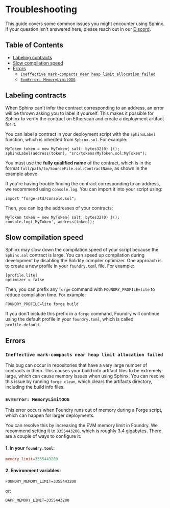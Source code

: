 # Troubleshooting

This guide covers some common issues you might encounter using Sphinx. If your question isn't answered here, please reach out in our [Discord](https://discord.gg/7Gc3DK33Np).

## Table of Contents

- [Labeling contracts](#labeling-contracts)
- [Slow compilation speed](#slow-compilation-speed)
- [Errors](#errors)
  - [`Ineffective mark-compacts near heap limit allocation failed`](#ineffective-mark-compacts-near-heap-limit-allocation-failed)
  - [`EvmError: MemoryLimitOOG`](#evmerror-memorylimitoog)

## Labeling contracts

When Sphinx can't infer the contract corresponding to an address, an error will be thrown asking you to label it yourself. This makes it possible for Sphinx to verify the contract on Etherscan and create a deployment artifact for it.

You can label a contract in your deployment script with the `sphinxLabel` function, which is inherited from `Sphinx.sol`. For example:

```sol
MyToken token = new MyToken{ salt: bytes32(0) }();
sphinxLabel(address(token), "src/tokens/MyToken.sol:MyToken");
```

You must use the **fully qualified name** of the contract, which is in the format `full/path/to/SourceFile.sol:ContractName`, as shown in the example above.

If you're having trouble finding the contract corresponding to an address, we recommend using `console.log`. You can import it into your script using:

```
import "forge-std/console.sol";
```

Then, you can log the addresses of your contracts:

```
MyToken token = new MyToken{ salt: bytes32(0) }();
console.log('MyToken', address(token));
```

## Slow compilation speed

Sphinx may slow down the compilation speed of your script because the `Sphinx.sol` contract is large. You can speed up compilation during development by disabling the Solidity compiler optimizer. One approach is to create a new profile in your `foundry.toml` file. For example:

```
[profile.lite]
optimizer = false
```

Then, you can prefix any `forge` command with `FOUNDRY_PROFILE=lite` to reduce compilation time. For example:

```
FOUNDRY_PROFILE=lite forge build
```

If you don't include this prefix in a `forge` command, Foundry will continue using the default profile in your `foundry.toml`, which is called `profile.default`.

## Errors

### `Ineffective mark-compacts near heap limit allocation failed`
This bug can occur in repositories that have a very large number of contracts in them. This causes your build info artifact files to be extremely large, which can cause memory issues when using Sphinx. You can resolve this issue by running `forge clean`, which clears the artifacts directory, including the build info files.

### `EvmError: MemoryLimitOOG`

This error occurs when Foundry runs out of memory during a Forge script, which can happen for larger deployments.

You can resolve this by increasing the EVM memory limit in Foundry. We recommend setting it to `3355443200`, which is roughly 3.4 gigabytes. There are a couple of ways to configure it:

#### 1. In your `foundry.toml`:

```toml
memory_limit=3355443200
```

#### 2. Environment variables:

```env
FOUNDRY_MEMORY_LIMIT=3355443200
```

or:

```env
DAPP_MEMORY_LIMIT=3355443200
```
